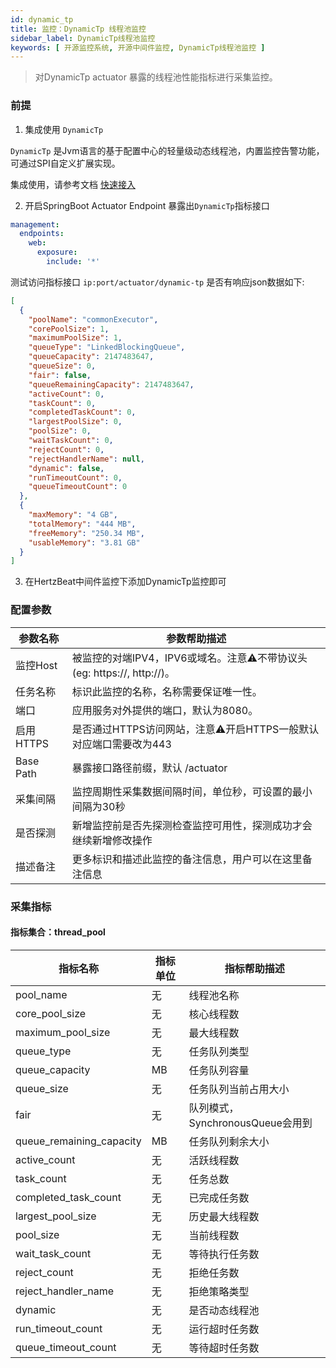 ```yaml
---
id: dynamic_tp
title: 监控：DynamicTp 线程池监控
sidebar_label: DynamicTp线程池监控
keywords: [ 开源监控系统, 开源中间件监控, DynamicTp线程池监控 ]
---
```


> 对DynamicTp actuator 暴露的线程池性能指标进行采集监控。

### 前提

1. 集成使用 `DynamicTp`

`DynamicTp` 是Jvm语言的基于配置中心的轻量级动态线程池，内置监控告警功能，可通过SPI自定义扩展实现。

集成使用，请参考文档 [快速接入](https://dynamictp.cn/guide/use/quick-start.html)

2. 开启SpringBoot Actuator Endpoint 暴露出`DynamicTp`指标接口

```yaml
management:
  endpoints:
    web:
      exposure:
        include: '*'
```

测试访问指标接口 `ip:port/actuator/dynamic-tp` 是否有响应json数据如下:

```json
[
  {
    "poolName": "commonExecutor",
    "corePoolSize": 1,
    "maximumPoolSize": 1,
    "queueType": "LinkedBlockingQueue",
    "queueCapacity": 2147483647,
    "queueSize": 0,
    "fair": false,
    "queueRemainingCapacity": 2147483647,
    "activeCount": 0,
    "taskCount": 0,
    "completedTaskCount": 0,
    "largestPoolSize": 0,
    "poolSize": 0,
    "waitTaskCount": 0,
    "rejectCount": 0,
    "rejectHandlerName": null,
    "dynamic": false,
    "runTimeoutCount": 0,
    "queueTimeoutCount": 0
  },
  {
    "maxMemory": "4 GB",
    "totalMemory": "444 MB",
    "freeMemory": "250.34 MB",
    "usableMemory": "3.81 GB"
  }
]
```

3. 在HertzBeat中间件监控下添加DynamicTp监控即可

### 配置参数

| 参数名称      | 参数帮助描述                                               |
|-----------|------------------------------------------------------|
| 监控Host    | 被监控的对端IPV4，IPV6或域名。注意⚠️不带协议头(eg: https://, http://)。 |
| 任务名称      | 标识此监控的名称，名称需要保证唯一性。                                  |
| 端口        | 应用服务对外提供的端口，默认为8080。                                 |
| 启用HTTPS   | 是否通过HTTPS访问网站，注意⚠️开启HTTPS一般默认对应端口需要改为443             |
| Base Path | 暴露接口路径前缀，默认 /actuator                                |
| 采集间隔      | 监控周期性采集数据间隔时间，单位秒，可设置的最小间隔为30秒                       |
| 是否探测      | 新增监控前是否先探测检查监控可用性，探测成功才会继续新增修改操作                     |
| 描述备注      | 更多标识和描述此监控的备注信息，用户可以在这里备注信息                          |

### 采集指标

#### 指标集合：thread_pool

| 指标名称                     | 指标单位 | 指标帮助描述                   |
|--------------------------|------|--------------------------|
| pool_name                | 无    | 线程池名称                    |
| core_pool_size           | 无    | 核心线程数                    |
| maximum_pool_size        | 无    | 最大线程数                    |
| queue_type               | 无    | 任务队列类型                   |
| queue_capacity           | MB   | 任务队列容量                   |
| queue_size               | 无    | 任务队列当前占用大小               |
| fair                     | 无    | 队列模式，SynchronousQueue会用到 |
| queue_remaining_capacity | MB   | 任务队列剩余大小                 |
| active_count             | 无    | 活跃线程数                    |
| task_count               | 无    | 任务总数                     |
| completed_task_count     | 无    | 已完成任务数                   |
| largest_pool_size        | 无    | 历史最大线程数                  |
| pool_size                | 无    | 当前线程数                    |
| wait_task_count          | 无    | 等待执行任务数                  |
| reject_count             | 无    | 拒绝任务数                    |
| reject_handler_name      | 无    | 拒绝策略类型                   |
| dynamic                  | 无    | 是否动态线程池                  |
| run_timeout_count        | 无    | 运行超时任务数                  |
| queue_timeout_count      | 无    | 等待超时任务数                  |

